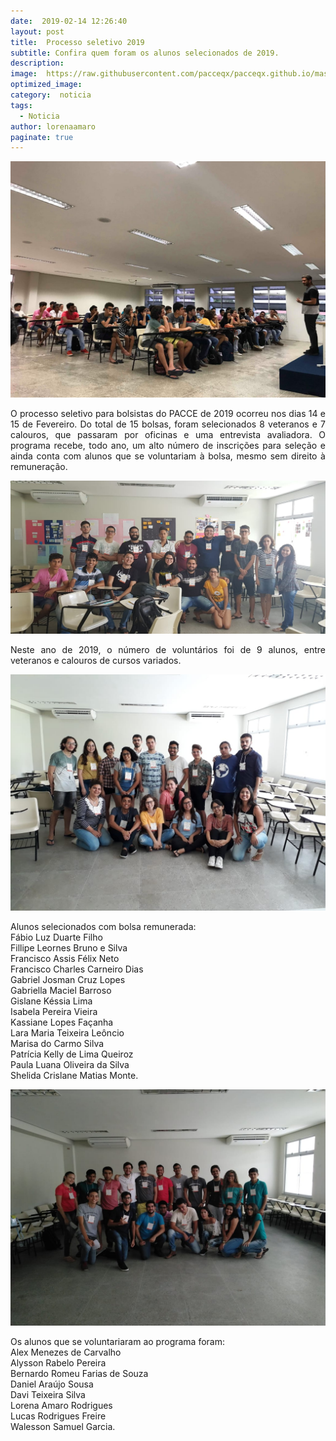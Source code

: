 ```yaml
---
date:  2019-02-14 12:26:40
layout: post
title:  Processo seletivo 2019
subtitle: Confira quem foram os alunos selecionados de 2019.
description: 
image:  https://raw.githubusercontent.com/pacceqx/pacceqx.github.io/master/assets/pic/2019-02-14/capa.png
optimized_image: 
category:  noticia
tags:
  - Noticia
author: lorenaamaro
paginate: true
---
```

![](https://raw.githubusercontent.com/pacceqx/pacceqx.github.io/master/assets/pic/2019-02-14/img1.jpg)


<p style = "text-align: justify">
O processo seletivo para bolsistas do PACCE de 2019 ocorreu nos dias 14 e 15 de Fevereiro. Do total de 15 bolsas, foram selecionados 8 veteranos e 7 calouros, que passaram por oficinas e uma entrevista avaliadora. O programa recebe, todo ano, um alto número de inscrições para seleção e ainda conta com alunos que se voluntariam à bolsa, mesmo sem direito à remuneração.
</p>

![](https://raw.githubusercontent.com/pacceqx/pacceqx.github.io/master/assets/pic/2019-02-14/img2.jpg)


<p style = "text-align: justify">
Neste ano de 2019, o número de voluntários foi de 9 alunos, entre veteranos e calouros de cursos variados.
</p>

![](https://raw.githubusercontent.com/pacceqx/pacceqx.github.io/master/assets/pic/2019-02-14/img3.jpg)


<p style = "text-align: justify">
Alunos selecionados com bolsa remunerada:<br>
Fábio Luz Duarte Filho <br>
Fillipe Leornes Bruno e Silva <br>
Francisco Assis Félix Neto <br>
Francisco Charles Carneiro Dias <br>
Gabriel Josman Cruz Lopes <br>
Gabriella Maciel Barroso <br>
Gislane Késsia Lima <br>
Isabela Pereira Vieira <br>
Kassiane Lopes Façanha <br>
Lara Maria Teixeira Leôncio <br>
Marisa do Carmo Silva <br>
Patrícia Kelly de Lima Queiroz <br>
Paula Luana Oliveira da Silva <br>
Shelida Crislane Matias Monte.
</p>

![](https://raw.githubusercontent.com/pacceqx/pacceqx.github.io/master/assets/pic/2019-02-14/img4.jpg)

Os alunos que se voluntariaram ao programa foram:<br>
Alex Menezes de Carvalho<br>
Alysson Rabelo Pereira <br>
Bernardo Romeu Farias de Souza <br>
Daniel Araújo Sousa <br>
Davi Teixeira Silva<br>
Lorena Amaro Rodrigues<br>
Lucas Rodrigues Freire <br>
Walesson Samuel Garcia.
</p>

